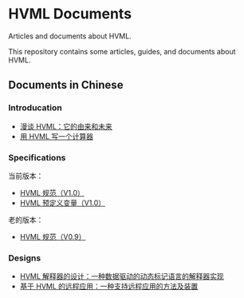 # HVML Documents

Articles and documents about HVML.

This repository contains some articles, guides, and documents about HVML.

## Documents in Chinese

### Introducation

- [漫谈 HVML：它的由来和未来](zh/brief-introduction-to-hvml-zh.md)
- [用 HVML 写一个计算器](zh/writing-a-calculator-by-using-hvml-step-by-step.md)

### Specifications

当前版本：

- [HVML 规范（V1.0）](zh/hvml-spec-v1.0-zh.md)
- [HVML 预定义变量（V1.0）](zh/hvml-spec-predefined-variables-v1.0-zh.md)

老的版本：

- [HVML 规范（V0.9）](zh/hvml-spec-v0.9-zh.md)

### Designs

- [HVML 解释器的设计：一种数据驱动的动态标记语言的解释器实现](interpreter/zh.md)
- [基于 HVML 的远程应用：一种支持远程应用的方法及装置](cloudapp/zh.md)

